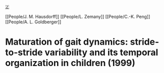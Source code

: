 [🇿](zotero://select/library/items/QDZWNKSW)

[[People/J. M. Hausdorff]] [[People/L. Zemany]] [[People/C.-K. Peng]] [[People/A. L. Goldberger]] 
# Maturation of gait dynamics: stride-to-stride variability and its temporal organization in children (1999)

